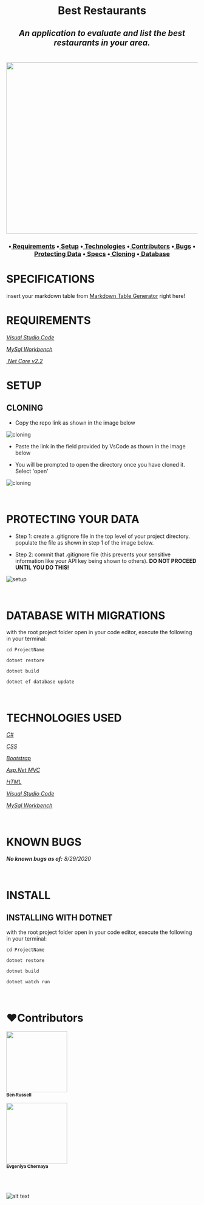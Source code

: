 **<h1 align = 'center'>Best Restaurants**


*<h2 align ='center'>An application to evaluate and list the best restaurants in your area.*
  
  <h1 align='center'><img width='900' height='450' src='http://www.citechicago.com/citeadmin/wp-content/uploads/2012/05/Restaurant-Sunset-View-988x659.jpg'><br>


<h3 align ='center'>•<a href='#requirements'> Requirements</a> •<a href='#setup'> Setup</a> •<a href='#technologies-used'> Technologies</a> •<a href='#❤️contributors'> Contributors</a> •<a href='#known-bugs'> Bugs</a> •<a href='#protecting-your-data'> Protecting Data</a> •<a href='#specifications'> Specs</a> •<a href='#cloning'> Cloning</a> •<a href='#database-with-migrations'> Database</a></h3>


<h3 align='center'></h3>

# **SPECIFICATIONS**

insert your markdown table from [Markdown Table Generator](https://www.tablesgenerator.com/markdown_tables) right here!

# **REQUIREMENTS**

_[Visual Studio Code](https://code.visualstudio.com/)_

_[MySql Workbench](https://www.mysql.com/products/workbench/)_

_[.Net Core v2.2](https://dotnet.microsoft.com/download/dotnet-core/2.2)_

# **SETUP**

## **CLONING**

* Copy the repo link as shown in the image below

![cloning](https://coding-assets.s3-us-west-2.amazonaws.com/img/clone.gif 'How to clone repo')

* Paste the link in the field provided by VsCode as thown in the image below

* You will be prompted to open the directory once you have cloned it. Select 'open'

![cloning](https://coding-assets.s3-us-west-2.amazonaws.com/img/clone-github2.gif 'Cloning from Github within VSCode')

<br>

# **PROTECTING YOUR DATA**

* Step 1: create a .gitignore file in the top level of your project directory. populate the file as shown in step 1 of the image below.

* Step 2: commit that .gitignore file (this prevents your sensitive information like your API key being shown to others). **DO NOT PROCEED UNTIL YOU DO THIS!**

![setup](https://coding-assets.s3-us-west-2.amazonaws.com/img/readme-image-3.jpg 'Set up instructions')

<br>

# **DATABASE WITH MIGRATIONS**

with the root project folder open in your code editor, execute the following in your terminal:

``cd ProjectName``

``dotnet restore``

``dotnet build``

``dotnet ef database update``

<br>

# **TECHNOLOGIES USED**

_[C#](https://docs.microsoft.com/en-us/dotnet/csharp/)_

_[CSS](https://en.wikipedia.org/wiki/Cascading_Style_Sheets)_

_[Bootstrap](https://getbootstrap.com/)_

_[Asp.Net MVC](https://dotnet.microsoft.com/apps/aspnet/mvc)_

_[HTML](https://developer.mozilla.org/en-US/docs/Web/HTML)_

_[Visual Studio Code](https://code.visualstudio.com/)_

_[MySql Workbench](https://www.mysql.com/products/workbench/)_

<br>

# **KNOWN BUGS**


_**No known bugs as of:** 8/29/2020_

<br>

# **INSTALL**

## **INSTALLING WITH DOTNET**


with the root project folder open in your code editor, execute the following in your terminal:

``cd ProjectName``

``dotnet restore``

``dotnet build``

``dotnet watch run``

<br>

# **❤️Contributors**
 [<img src='https://coding-assets.s3-us-west-2.amazonaws.com/linked-in-images/ben-russell.jpeg' width='160px;'/><br /><sub><b>Ben Russell</b></sub>](https://www.linkedin.com/in/ben-russell36/)<br />

 [<img src='https://coding-assets.s3-us-west-2.amazonaws.com/linked-in-images/evgeniya-chernaya.jpeg' width='160px;'/><br /><sub><b>Evgeniya Chernaya</b></sub>](https://www.linkedin.com/in/evgeniyach/)<br />

<br>

<br>

![alt text][logo]

[logo]: https://img.shields.io/bower/l/bootstrap 'MIT License'
